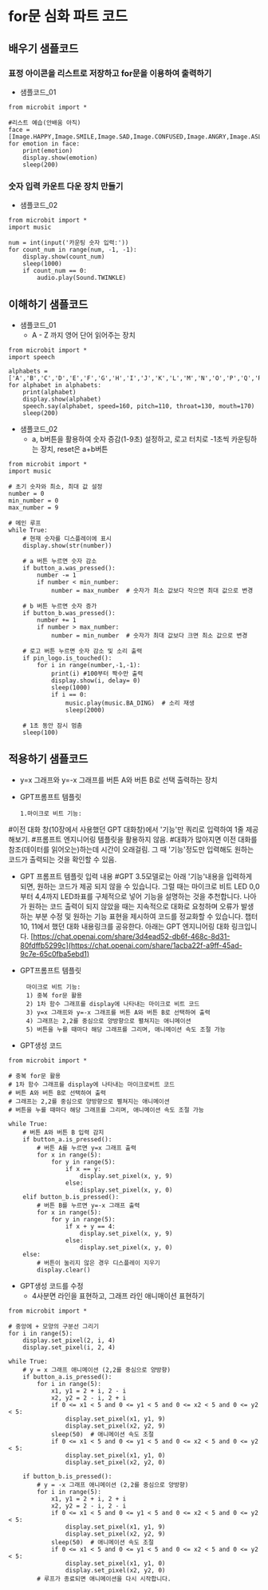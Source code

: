 # for문 심화 파트 코드
## 배우기 샘플코드
### 표정 아이콘을 리스트로 저장하고 for문을 이용하여 출력하기
* 샘플코드_01
```
from microbit import *

#리스트 예습(안배움 아직)
face = [Image.HAPPY,Image.SMILE,Image.SAD,Image.CONFUSED,Image.ANGRY,Image.ASLEEP,Image.SURPRISED]
for emotion in face:
    print(emotion)
    display.show(emotion)
    sleep(200)

```
### 숫자 입력 카운트 다운 장치 만들기
* 샘플코드_02
```
from microbit import *
import music

num = int(input('카운팅 숫자 입력:'))
for count_num in range(num, -1, -1):
    display.show(count_num)
    sleep(1000)
    if count_num == 0:
        audio.play(Sound.TWINKLE)
```


## 이해하기 샘플코드
* 샘플코드_01
  - A - Z 까지 영어 단어 읽어주는 장치
```
from microbit import *
import speech

alphabets =['A','B','C','D','E','F','G','H','I','J','K','L','M','N','O','P','Q','R','S','T','U','V','W','X','Y','Z']
for alphabet in alphabets:
    print(alphabet)
    display.show(alphabet)
    speech.say(alphabet, speed=160, pitch=110, throat=130, mouth=170)
    sleep(200)
```

* 샘플코드_02
  - a, b버튼을 활용하여 숫자 증감(1-9초) 설정하고, 로고 터치로 -1초씩 카운팅하는 장치, reset은 a+b버튼
```
from microbit import *
import music

# 초기 숫자와 최소, 최대 값 설정
number = 0
min_number = 0
max_number = 9

# 메인 루프
while True:
    # 현재 숫자를 디스플레이에 표시
    display.show(str(number))
    
    # a 버튼 누르면 숫자 감소
    if button_a.was_pressed():
        number -= 1
        if number < min_number:
            number = max_number  # 숫자가 최소 값보다 작으면 최대 값으로 변경
    
    # b 버튼 누르면 숫자 증가
    if button_b.was_pressed():
        number += 1
        if number > max_number:
            number = min_number  # 숫자가 최대 값보다 크면 최소 값으로 변경
    
    # 로고 버튼 누르면 숫자 감소 및 소리 출력
    if pin_logo.is_touched():
        for i in range(number,-1,-1):
            print(i) #100부터 짝수만 출력
            display.show(i, delay= 0)
            sleep(1000)
            if i == 0:
                music.play(music.BA_DING)  # 소리 재생
                sleep(2000)

    # 1초 동안 잠시 멈춤
    sleep(100)
```


## 적용하기 샘플코드
*  y=x 그래프와 y=-x 그래프를 버튼 A와 버튼 B로 선택 출력하는 장치
  - GPT프롬프트 템플릿
    ```
    1.마이크로 비트 기능:
    ```
#이전 대화 창(10장에서 사용했던 GPT 대화창)에서 '기능'만 쿼리로 입력하여 1줄 제공해보기.
#프롬프트 엔지니어링 템플릿을 활용하지 않음.
#대화가 많아지면 이전 대화를 참조(데이터를 읽어오는)하는데 시간이 오래걸림. 그 때 '기능'정도만 입력해도 원하는 코드가 출력되는 것을 확인할 수 있음.

  - GPT 프롬프트 템플릿 입력 내용
#GPT 3.5모델로는 아래 '기능'내용을 입력하게 되면, 원하는 코드가 제공 되지 않을 수 있습니다. 그럴 때는 마이크로 비트 LED 0,0부터 4,4까지 LED좌표를 구체적으로 넣어 기능을 설명하는 것을 추천합니다. 나아가 원하는 코드 출력이 되지 않았을 때는 지속적으로 대화로 요청하며 오류가 발생하는 부분 수정 및 원하는 기능 표현을 제시하여 코드를 정교화할 수 있습니다. 챕터 10, 11에서 했던 대화 내용링크를 공유한다. 아래는 GPT 엔지니어링 대화 링크입니다.
[https://chat.openai.com/share/3d4ead52-db6f-468c-8d31-80fdffb5299c](https://chat.openai.com/share/1acba22f-a9ff-45ad-9c7e-65c0fba5ebd1)

- GPT프롬프트 템플릿
```    
     마이크로 비트 기능: 
     1) 중복 for문 활용
     2) 1차 함수 그래프를 display에 나타내는 마이크로 비트 코드
     3) y=x 그래프와 y=-x 그래프를 버튼 A와 버튼 B로 선택하여 출력
     4) 그래프는 2,2를 중심으로 양방향으로 펼쳐지는 애니메이션
     5) 버튼을 누를 때마다 해당 그래프를 그리며, 애니메이션 속도 조절 가능
```

  - GPT생성 코드
```
from microbit import *

# 중복 for문 활용
# 1차 함수 그래프를 display에 나타내는 마이크로비트 코드
# 버튼 A와 버튼 B로 선택하여 출력
# 그래프는 2,2를 중심으로 양방향으로 펼쳐지는 애니메이션
# 버튼을 누를 때마다 해당 그래프를 그리며, 애니메이션 속도 조절 가능

while True:
    # 버튼 A와 버튼 B 입력 감지
    if button_a.is_pressed():
        # 버튼 A를 누르면 y=x 그래프 출력
        for x in range(5):
            for y in range(5):
                if x == y:
                    display.set_pixel(x, y, 9)
                else:
                    display.set_pixel(x, y, 0)
    elif button_b.is_pressed():
        # 버튼 B를 누르면 y=-x 그래프 출력
        for x in range(5):
            for y in range(5):
                if x + y == 4:
                    display.set_pixel(x, y, 9)
                else:
                    display.set_pixel(x, y, 0)
    else:
        # 버튼이 눌리지 않은 경우 디스플레이 지우기
        display.clear()

 ```

  - GPT생성 코드를 수정
    - 4사분면 라인을 표현하고, 그래프 라인 애니매이션 표현하기
```
from microbit import *

# 중앙에 + 모양의 구분선 그리기
for i in range(5):
    display.set_pixel(2, i, 4)
    display.set_pixel(i, 2, 4)

while True:
    # y = x 그래프 애니메이션 (2,2를 중심으로 양방향)
    if button_a.is_pressed():
        for i in range(5):
            x1, y1 = 2 + i, 2 - i
            x2, y2 = 2 - i, 2 + i
            if 0 <= x1 < 5 and 0 <= y1 < 5 and 0 <= x2 < 5 and 0 <= y2 < 5:
                display.set_pixel(x1, y1, 9)
                display.set_pixel(x2, y2, 9)
            sleep(50)  # 애니메이션 속도 조절
            if 0 <= x1 < 5 and 0 <= y1 < 5 and 0 <= x2 < 5 and 0 <= y2 < 5:
                display.set_pixel(x1, y1, 0)
                display.set_pixel(x2, y2, 0)

    if button_b.is_pressed():
        # y = -x 그래프 애니메이션 (2,2를 중심으로 양방향)
        for i in range(5):
            x1, y1 = 2 + i, 2 + i
            x2, y2 = 2 - i, 2 - i
            if 0 <= x1 < 5 and 0 <= y1 < 5 and 0 <= x2 < 5 and 0 <= y2 < 5:
                display.set_pixel(x1, y1, 9)
                display.set_pixel(x2, y2, 9)
            sleep(50)  # 애니메이션 속도 조절
            if 0 <= x1 < 5 and 0 <= y1 < 5 and 0 <= x2 < 5 and 0 <= y2 < 5:
                display.set_pixel(x1, y1, 0)
                display.set_pixel(x2, y2, 0)         
        # 루프가 종료되면 애니메이션을 다시 시작합니다.
```
